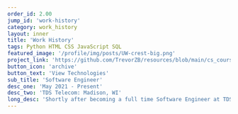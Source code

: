 ```yaml
---
order_id: 2.00
jump_id: 'work-history'
category: work_history
layout: inner
title: 'Work History'
tags: Python HTML CSS JavaScript SQL
featured_image: '/profile/img/posts/UW-crest-big.png'
project_link: 'https://github.com/TrevorZB/resources/blob/main/cs_courses.pdf'
button_icon: 'archive'
button_text: 'View Technologies'
sub_title: 'Software Engineer'
desc_one: 'May 2021 - Present'
desc_two: 'TDS Telecom: Madison, WI'
long_desc: 'Shortly after becoming a full time Software Engineer at TDS Telecom, I was placed in a lead developer position for many vital projects. The first of which was a Python-based Kafka ecosystem that propagates data flow to many customer-facing TDS applications. Another of these projects consists of various Python web-services and APIs that are essential to the functioning of Salesforce integrated architectures.'
---
```

